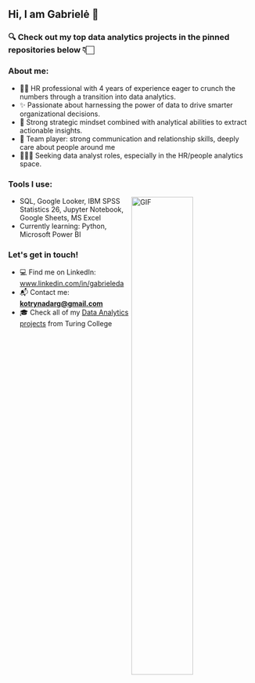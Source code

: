 ## Hi, I am Gabrielė 👋

### 🔍 Check out my top data analytics projects in the pinned repositories below 👇🏻 

### About me:  

- 👯‍♀️ HR professional with 4 years of experience eager to crunch the numbers through a transition into data analytics.
- ✨ Passionate about harnessing the power of data to drive smarter organizational decisions.
- 🧠 Strong strategic mindset combined with analytical abilities to extract actionable insights.
- 💬 Team player: strong communication and relationship skills, deeply care about people around me
- 🕵🏻‍♀️ Seeking data analyst roles, especially in the HR/people analytics space.

### Tools I use: 
<img align="right" alt="GIF" src="https://media1.giphy.com/media/v1.Y2lkPTc5MGI3NjExaDUwa3Q3ODVlMHp6bnpkbTd5MXBpN3l2dWx5d243YjVwOTJkOGIxeCZlcD12MV9pbnRlcm5hbF9naWZfYnlfaWQmY3Q9Zw/26wfQrP51M7TJGBiHL/giphy.gif" width="50%" height="50%" />

- SQL, Google Looker, IBM SPSS Statistics 26, Jupyter Notebook, Google Sheets, MS Excel
- Currently learning: Python, Microsoft Power BI
### Let's get in touch!   
- 💻 Find me on LinkedIn: www.linkedin.com/in/gabrieleda
- 📬 Contact me: **kotrynadarg@gmail.com**
- 🎓 Check all of my [Data Analytics projects](https://github.com/Melisandeimago?tab=repositories) from Turing College

